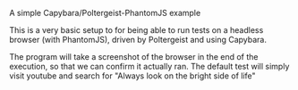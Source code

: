 A simple Capybara/Poltergeist-PhantomJS example

This is a very basic setup to for being able to run tests on a headless browser (with PhantomJS), driven by Poltergeist and using Capybara.


The program will take a screenshot of the browser in the end of the execution, so that we can confirm it actually ran.
The default test will simply visit youtube and search for "Always look on the bright side of life"
